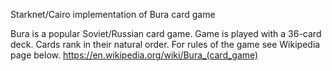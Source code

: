 
Starknet/Cairo implementation of Bura card game

 
Bura is a popular Soviet/Russian card game. Game is played with a 36-card deck. Cards rank in their natural order. For rules of the game see Wikipedia page below.
https://en.wikipedia.org/wiki/Bura_(card_game)


